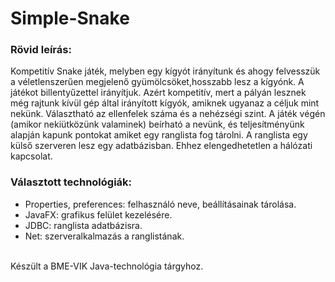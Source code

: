 # Simple-Snake

### Rövid leírás:<br />
Kompetitív Snake játék, melyben egy kígyót irányítunk és ahogy felvesszük a véletlenszerűen megjelenő gyümölcsöket,hosszabb lesz a kígyónk.
A játékot billentyűzettel irányítjuk. Azért kompetitív, mert a pályán lesznek még rajtunk kívül gép által irányított kígyók, amiknek ugyanaz a céljuk mint nekünk.
Választható az ellenfelek száma és a nehézségi szint. A játék végén (amikor nekiütközünk valaminek) beírható a nevünk, és teljesítményünk alapján kapunk pontokat amiket egy ranglista fog tárolni.
A ranglista egy külső szerveren lesz egy adatbázisban. Ehhez elengedhetetlen a hálózati kapcsolat.

### Választott technológiák:<br />
*	Properties, preferences: felhasználó neve, beállításainak tárolása. 
*	JavaFX: grafikus felület kezelésére.
*	JDBC: ranglista adatbázisra.
*	Net: szerveralkalmazás a ranglistának.
<br />
Készült a BME-VIK Java-technológia tárgyhoz.
